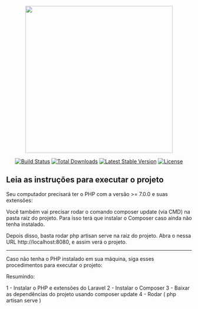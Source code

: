 <p align="center"><img src="https://res.cloudinary.com/dtfbvvkyp/image/upload/v1566331377/laravel-logolockup-cmyk-red.svg" width="400"></p>

<p align="center">
<a href="https://travis-ci.org/laravel/framework"><img src="https://travis-ci.org/laravel/framework.svg" alt="Build Status"></a>
<a href="https://packagist.org/packages/laravel/framework"><img src="https://poser.pugx.org/laravel/framework/d/total.svg" alt="Total Downloads"></a>
<a href="https://packagist.org/packages/laravel/framework"><img src="https://poser.pugx.org/laravel/framework/v/stable.svg" alt="Latest Stable Version"></a>
<a href="https://packagist.org/packages/laravel/framework"><img src="https://poser.pugx.org/laravel/framework/license.svg" alt="License"></a>
</p>

## Leia as instruções para executar o projeto

<p>Seu computador precisará ter o PHP com a versão >= 7.0.0 e suas extensões:</p>

<p>Você também vai precisar rodar o comando composer update (via CMD) na pasta raiz do projeto. Para isso terá que instalar o Composer caso ainda não tenha instalado.</p>

<p>Depois disso, basta rodar php artisan serve na raiz do projeto. Abra o nessa URL http://localhost:8080, e assim verá o projeto.</p>

-----------------------------------------------
<p>Caso não tenha o PHP instalado em sua máquina, siga esses procedimentos para executar o projeto:</p>

<p>Resumindo:</p>

1 - Instalar o PHP e extensões do Laravel
2 - Instalar o Composer
3 - Baixar as dependências do projeto usando composer update
4 - Rodar ( php artisan serve )

